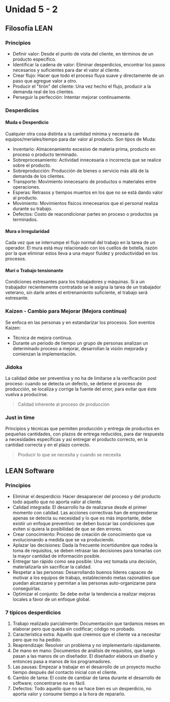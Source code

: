 # Unidad 5 - 2

## Filosofía LEAN

### Principios

- Definir valor: Desde el punto de vista del cliente, en términos de un producto específico.
- Identificar la cadena de valor: Eliminar desperdicios, encontrar los pasos necesarios y suficientes para dar el valor al cliente.
- Crear flujo: Hacer que todo el proceso fluya suave y directamente de un paso que agregue valor a otro.
- Producir el "tirón" del cliente: Una vez hecho el flujo, producir a la demanda real de los clientes.
- Perseguir la perfección: Intentar mejorar continuamente.

### Desperdicios

#### Muda o Desperdicio

Cualquier otra cosa distinta a la cantidad mínima y necesaria de equipos/meriales/tiempo para dar valor al producto. Son tipos de Muda:

- Inventario: Almacenamiento excesivo de materia prima, producto en proceso o producto terminado.
- Sobreprocesamiento: Actividad innecesaria o incorrecta que se realice sobre el producto.
- Sobreproducción: Producción de bienes o servicio más allá de la demanda de los clientes.
- Transporte: Movimiento innecesario de productos o materiales entre operaciones.
- Esperas: Retrasos y tiempos muertos en los que no se está dando valor al producto.
- Movimiento: Movimientos físicos innecesarios que el personal realiza durante su trabajo.
- Defectos: Costo de reacondicionar partes en proceso o productos ya terminados.

#### Mura o Irregularidad

Cada vez que se interrumpe el flujo normal del trabajo en la tarea de un operador. El mura está muy relacionado con los cuellos de botella, razón por la que eliminar estos lleva a una mayor fluidez y productividad en los procesos.

#### Muri o Trabajo tensionante

Condiciones estresantes para los trabajadores y máquinas. Si a un trabajador recientemente contratado se le asigna la tarea de un trabajador veterano, sin darle antes el entrenamiento suficiente, el trabajo será estresante.

### Kaizen - Cambio para Mejorar (Mejora continua)

Se enfoca en las personas y en estandarizar los procesos. Son eventos Kaizen:

- Técnica de mejora continua.
- Durante un periodo de tiempo un grupo de personas analizan un determinado proceso a mejorar, desarrollan la visión mejorada y comienzan la implementación.

### Jidoka

La calidad debe ser preventiva y no ha de limitarse a la verificación post proceso: cuando se detecta un defecto, se detiene el proceso de producción, se localiza y corrige la fuente del error, para evitar que éste vuelva a producirse.

> Calidad inherente al proceso de producción

### Just in time

Principios y técnicas que permiten producción y entrega de productos en pequeñas cantidades, con plazos de entrega reducidos, para dar respuesta a necesidades específicas y así entregar el producto correcto, en la cantidad correcta y en el plazo correcto.

> Producir lo que se necesita y cuando se necesita

## LEAN Software

### Principios

- Eliminar el desperdicio: Hacer desaparecer del proceso y del producto todo aquello que no aporta valor al cliente.
- Calidad integrada: El desarrollo ha de realizarse desde el primer momento con calidad. Las acciones correctivas han de emprenderse apenas se detecta su necesidad y lo que es más importante, debe existir un enfoque preventivo: se deben buscar las condiciones que eviten si quiera la posibilidad de que se den errores.
- Crear conocimiento: Proceso de creación de conocimiento que va evolucionando a medida que se va produciendo.
- Aplazar las decisiones: Dada la frecuente incertidumbre que rodea la toma de requisitos, se deben retrasar las decisiones para tomarlas con la mayor cantidad de información posible.
- Entregar tan rápido como sea posible: Una vez tomada una decisión, materializarla sin sacrificar la calidad.
- Respetar a las personas: Desarrollando buenos líderes capaces de motivar a los equipos de trabajo, estableciendo metas razonables que puedan alcanzarse y permitan a las personas auto-organizarse para conseguirlas.
- Optimizar el conjunto: Se debe evitar la tendencia a realizar mejoras locales a favor de un enfoque global.

### 7 típicos desperdicios

1. Trabajo realizado parcialmente: Documentación que tardamos meses en elaborar pero que queda sin codificar; código no probado.
2. Característica extra: Aquello que creemos que el cliente va a necesitar pero que no ha pedido.
3. Reaprendizaje: Resolver un problema y no implementarlo rápidamente.
4. De mano en mano: Documentos de análisis de requisitos, que luego pasan a las manos de un diseñador. El diseñador elabora un diseño y entonces pasa a manos de los programadores.
5. Las pausas: Empezar a trabajar en el desarrollo de un proyecto mucho tiempo después del contacto inicial con el cliente.
6. Cambio de tarea: El coste de cambiar de tarea durante el desarrollo de software; concentrarse no es fácil.
7. Defectos: Todo aquello que no se hace bien es un desperdicio, no aporta valor y consume tiempo a la hora de repararlo.
